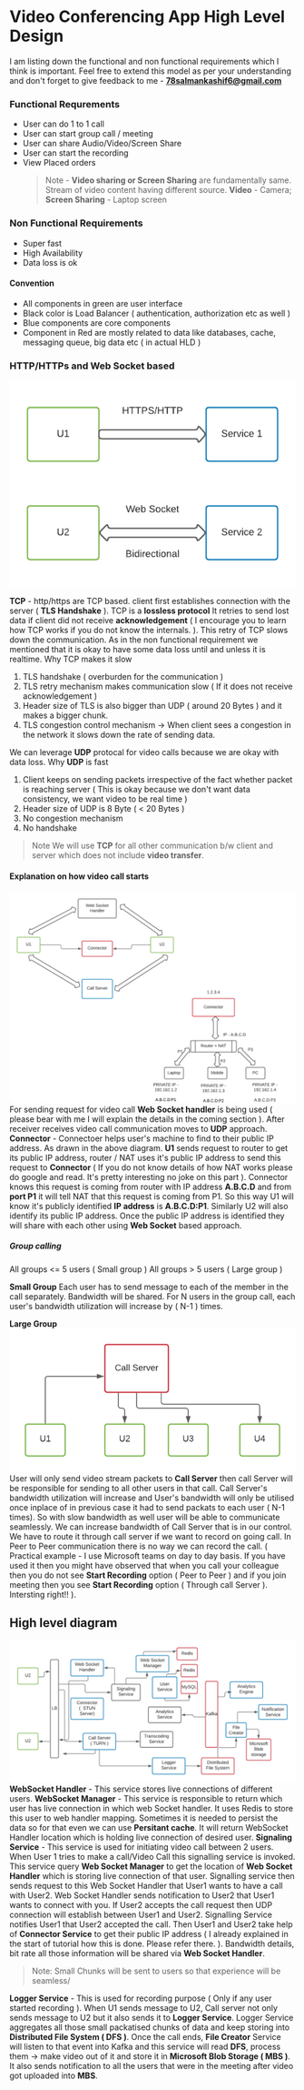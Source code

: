 # Video Conferencing App High Level Design

I am listing down the functional and non functional requirements which I think is important. Feel free to extend this model as per your understanding and don't forget to give feedback to me - **78salmankashif6@gmail.com**

### Functional Requrements

- User can do 1 to 1 call
- User can start group call / meeting
- User can share Audio/Video/Screen Share
- User can start the recording
- View Placed orders
  > Note - **Video sharing or Screen Sharing** are fundamentally same. Stream of video content having different source. **Video** - Camera; **Screen Sharing** - Laptop screen

### Non Functional Requirements

- Super fast
- High Availability
- Data loss is ok

#### Convention

- All components in green are user interface
- Black color is Load Balancer ( authentication, authorization etc as well )
- Blue components are core components
- Component in Red are mostly related to data like databases, cache, messaging queue, big data etc ( in actual HLD )

### HTTP/HTTPs and Web Socket based

![plot](./diagrams/http_websocket.png)

**TCP** - http/https are TCP based. client first establishes connection with the server ( **TLS Handshake** ). TCP is a **lossless protocol** It retries to send lost data if client did not receive **acknowledgement** ( I encourage you to learn how TCP works if you do not know the internals. ). This retry of TCP slows down the communication. As in the non functional requirement we mentioned that it is okay to have some data loss until and unless it is realtime.
Why TCP makes it slow

1. TLS handshake ( overburden for the communication )
2. TLS retry mechanism makes communication slow ( If it does not receive acknowledgement )
3. Header size of TLS is also bigger than UDP ( around 20 Bytes ) and it makes a bigger chunk.
4. TLS congestion control mechanism -> When client sees a congestion in the network it slows down the rate of sending data.

We can leverage **UDP** protocal for video calls because we are okay with data loss. Why **UDP** is fast

1. Client keeps on sending packets irrespective of the fact whether packet is reaching server ( This is okay because we don't want data consistency, we want video to be real time )
2. Header size of UDP is 8 Byte ( < 20 Bytes )
3. No congestion mechanism
4. No handshake

> Note We will use **TCP** for all other communication b/w client and server which does not include **video transfer**.

#### Explanation on how video call starts

![plot](./diagrams/connector.png)
For sending request for video call **Web Socket handler** is being used ( please bear with me I will explain the details in the coming section ). After receiver receives video call communication moves to **UDP** approach.
**Connector** - Connectoer helps user's machine to find to their public IP address. As drawn in the above diagram. **U1** sends request to router to get its public IP address, router / NAT uses it's public IP address to send this request to **Connector** ( If you do not know details of how NAT works please do google and read. It's pretty interesting no joke on this part ). Connector knows this request is coming from router with IP address **A.B.C.D** and from **port P1** it will tell NAT that this request is coming from P1. So this way U1 will know it's publicly identified **IP address** is **A.B.C.D:P1**. Similarly U2 will also identify its public IP address. Once the public IP address is identified they will share with each other using **Web Socket** based approach.

##### Group calling

All groups <= 5 users ( Small group )
All groups > 5 users ( Large group )

**Small Group** Each user has to send message to each of the member in the call separately. Bandwidth will be shared.
For N users in the group call, each user's bandwidth utilization will increase by ( N-1 ) times.

**Large Group**
![plot](./diagrams/call_server.png)
User will only send video stream packets to **Call Server** then call Server will be responsible for sending to all other users in that call. Call Server's bandwidth utilization will increase and User's bandwidth will only be utilised once inplace of in previous case it had to send packats to each user ( N-1 times). So with slow bandwidth as well user will be able to communicate seamlessly. We can increase bandwidth of Call Server that is in our control.
We have to route it through call server if we want to record on going call. In Peer to Peer communication there is no way we can record the call. ( Practical example - I use Microsoft teams on day to day basis. If you have used it then you might have observed that when you call your colleague then you do not see **Start Recording** option ( Peer to Peer ) and if you join meeting then you see **Start Recording** option ( Through call Server ). Intersting right!! ).

## High level diagram

![plot](./diagrams/video_conferencing_hld.png)
**WebSocket Handler** - This service stores live connections of different users.
**WebSocket Manager** - This service is responsible to return which user has live connection in which web Socket handler. It uses Redis to store this user to web handler mapping. Sometimes it is needed to persist the data so for that even we can use **Persitant cache**. It will return WebSocket Handler location which is holding live connection of desired user.
**Signaling Service** - This service is used for initiating video call between 2 users. When User 1 tries to make a call/Video Call this signalling service is invoked. This service query **Web Socket Manager** to get the location of **Web Socket Handler** which is storing live connection of that user. Signalling service then sends request to this Web Socket Handler that User1 wants to have a call with User2. Web Socket Handler sends notification to User2 that User1 wants to connect with you. If User2 accepts the call request then UDP connection will establish between User1 and User2. Signalling Service notifies User1 that User2 accepted the call. Then User1 and User2 take help of **Connector Service** to get their public IP address ( I already explained in the start of tutorial how this is done. Please refer there. ).
Bandwidth details, bit rate all those information will be shared via **Web Socket Handler**.

> Note: Small Chunks will be sent to users so that experience will be seamless/

**Logger Service** - This is used for recording purpose ( Only if any user started recording ). When U1 sends message to U2, Call server not only sends message to U2 but it also sends it to **Logger Service**. Logger Service aggregates all those small packatised chunks of data and keep storing into **Distributed File System ( DFS )**. Once the call ends, **File Creator** Service will listen to that event into Kafka and this service will read **DFS**, process them -> make video out of it and store it in **Microsoft Blob Storage ( MBS )**. It also sends notification to all the users that were in the meeting after video got uploaded into **MBS**.
